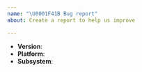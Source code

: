 ```yaml
---
name: "\U0001F41B Bug report"
about: Create a report to help us improve

---
```


<!--
Thank you for reporting a possible bug.

Please fill in as much of the template below as you can.

Platform: output of `uname -a` (UNIX), or version and 32 or 64-bit (Windows)
Subsystem: if known, please specify the affected core module name

If possible, please provide code that demonstrates the problem, keeping it as
simple and free of external dependencies as you can.

If--and only if--this is a security vulnerability, you may email me directly at
jonathan@wilbur.space, rather than publishing the details of the vulnerability.
-->

* **Version**:
* **Platform**:
* **Subsystem**:

<!-- Please provide more details below this comment. -->
